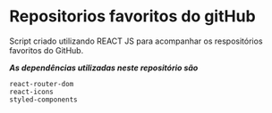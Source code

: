 # Repositorios favoritos do gitHub
Script criado utilizando REACT JS para acompanhar os respositórios favoritos do GitHub.

**_As dependências utilizadas neste repositório são_**
```
react-router-dom
react-icons
styled-components
```
